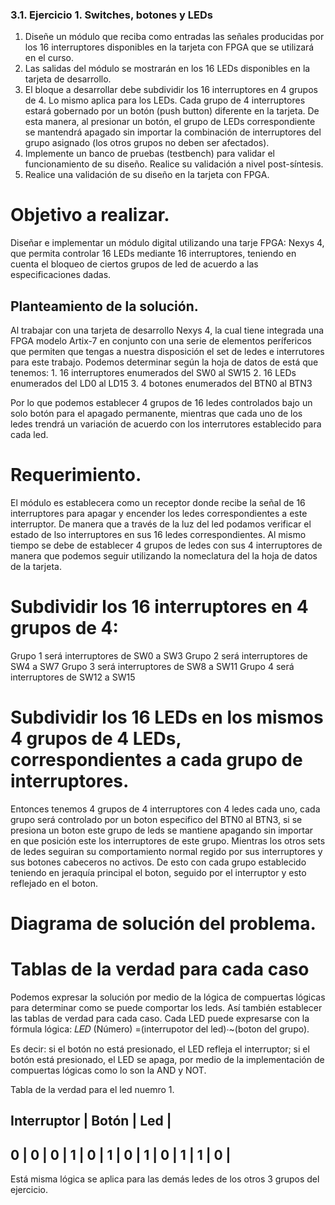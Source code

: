 ### 3.1. Ejercicio 1. Switches, botones y LEDs
 1. Diseñe un módulo que reciba como entradas las señales producidas por los 16 interruptores disponibles en la tarjeta con FPGA que se utilizará en el curso.
 2. Las salidas del módulo se mostrarán en los 16 LEDs disponibles en la tarjeta de desarrollo.
 3. El bloque a desarrollar debe subdividir los 16 interruptores en 4 grupos de 4. Lo mismo aplica para los LEDs. Cada grupo de 4 interruptores estará gobernado por un botón (push button) diferente en la tarjeta. De esta manera, al presionar un botón, el grupo de LEDs correspondiente se mantendrá apagado sin importar la combinación de interruptores del grupo asignado (los otros grupos no deben ser afectados).
 4. Implemente un banco de pruebas (testbench) para validar el funcionamiento de su diseño. Realice su validación a nivel post-síntesis.
 5. Realice una validación de su diseño en la tarjeta con FPGA.

# Objetivo a realizar.
Diseñar e implementar un módulo digital utilizando una tarje FPGA: Nexys 4, que permita controlar 16 LEDs mediante 16 interruptores, teniendo en cuenta el bloqueo de ciertos grupos de led de acuerdo a las especificaciones dadas.

## Planteamiento de la solución. 
Al trabajar con una tarjeta de desarrollo Nexys 4, la cual tiene integrada una FPGA modelo Artix-7 en conjunto con una serie de elementos perífericos que permiten que tengas a nuestra disposición el set de ledes e interrutores para este trabajo. 
Podemos determinar según la hoja de datos de está que tenemos:
    1. 16 interruptores enumerados del SW0 al SW15
    2. 16 LEDs enumerados del LD0 al LD15
    3. 4 botones enumerados del BTN0 al BTN3

Por lo que podemos establecer 4 grupos de 16 ledes controlados bajo un solo botón para el apagado permanente, mientras que cada uno de los ledes trendrá un variación de acuerdo con los interrutores establecido para cada led. 
# Requerimiento. 
El módulo es establecera como un receptor donde recibe la señal de 16 interruptores para apagar y encender los ledes correspondientes a este interruptor. De manera que a través de la luz del led podamos verificar el estado de lso interruptores en sus 16 ledes correspondientes.
Al mismo tiempo se debe de establecer 4 grupos de ledes con sus 4 interruptores de manera que podemos seguir utilizando la nomeclatura del la hoja de datos de la tarjeta. 

# Subdividir los 16 interruptores en 4 grupos de 4:
Grupo 1 será interruptores de SW0 a SW3
Grupo 2 será interruptores de SW4 a SW7
Grupo 3 será interruptores de SW8 a SW11
Grupo 4 será interruptores de SW12 a SW15

# Subdividir los 16 LEDs en los mismos 4 grupos de 4 LEDs, correspondientes a cada grupo de interruptores.
Entonces tenemos 4 grupos de 4 interruptores con 4 ledes cada uno, cada grupo será controlado por un boton especifico del BTN0 al BTN3, si se presiona un boton este grupo de leds se mantiene apagando sin importar en que posición este los interruptores de este grupo. Mientras los otros sets de ledes seguiran su comportamiento normal regido por sus interruptores y sus botones cabeceros no activos. 
De esto con cada grupo establecido teniendo en jeraquía principal el boton, seguido por el interruptor y esto reflejado en el boton. 

# Diagrama de solución del problema.

# Tablas de la verdad para cada caso 
Podemos expresar la solución por medio de la lógica de compuertas lógicas para determinar como se puede comportar los leds. Así también establecer las tablas de verdad para cada caso. 
Cada LED puede expresarse con la fórmula lógica:
                                    𝐿𝐸𝐷 (Número) =(interrupotor del led)⋅~(boton del grupo).
                                
Es decir: si el botón no está presionado, el LED refleja el interruptor; si el botón está presionado, el LED se apaga, por medio de la implementación de compuertas lógicas como lo son la AND y NOT.

Tabla de la verdad para el led nuemro 1. 

Interruptor | Botón | Led   | 
-----------------------------
   0        |   0   |   0   |
   1        |   0   |   1   |
   0        |   1   |   0   |
   1        |   1   |   0   |
-----------------------------

Está misma lógica se aplica para las demás ledes de los otros 3 grupos del ejercicio. 